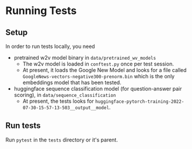 # Running Tests

## Setup

In order to run tests locally, you need 
- pretrained w2v model binary in `data/pretrained_wv_models`
  - The w2v model is loaded in `conftest.py` once per test session.
  - At present, it loads the Google New Model and looks for a file called
`GoogleNews-vectors-negative300-prenorm.bin` which is the only embeddings model that has
been tested.
- huggingface sequence classification model (for question-answer pair scoring), in `data/sequence_classification` 
  - At present, the tests looks for `huggingface-pytorch-training-2022-07-30-15-57-13-503__output__model`.


## Run tests

Run `pytest` in the `tests` directory or it's parent.
